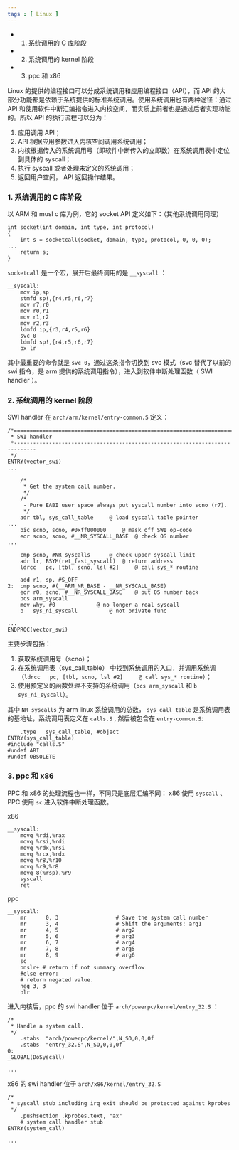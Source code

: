 ```yaml
---
tags : [ Linux ]
---
```


<!-- MarkdownTOC -->

- 1. 系统调用的 C 库阶段
- 2. 系统调用的 kernel 阶段
- 3. ppc 和 x86

<!-- /MarkdownTOC -->

Linux 的提供的编程接口可以分成系统调用和应用编程接口（API），而 API 的大部分功能都是依赖于系统提供的标准系统调用。使用系统调用也有两种途径：通过 API 和使用软件中断汇编指令进入内核空间，而实质上前者也是通过后者实现功能的。所以 API 的执行流程可以分为：

1. 应用调用 API；
2. API 根据应用参数进入内核空间调用系统调用；
3. 内核根据传入的系统调用号（即软件中断传入的立即数）在系统调用表中定位到具体的 syscall；
4. 执行 syscall 或者处理未定义的系统调用；
5. 返回用户空间， API 返回操作结果。

### 1. 系统调用的 C 库阶段

以 ARM 和 musl c 库为例，它的 socket API 定义如下：（其他系统调用同理）

```
int socket(int domain, int type, int protocol)
{
    int s = socketcall(socket, domain, type, protocol, 0, 0, 0);
...
    return s;
}
```

`socketcall` 是一个宏，展开后最终调用的是 `__syscall` ：

```
__syscall:
    mov ip,sp
    stmfd sp!,{r4,r5,r6,r7}
    mov r7,r0
    mov r0,r1
    mov r1,r2
    mov r2,r3
    ldmfd ip,{r3,r4,r5,r6}
    svc 0
    ldmfd sp!,{r4,r5,r6,r7}
    bx lr
```

其中最重要的命令就是 `svc 0`，通过这条指令切换到 svc 模式（svc 替代了以前的 swi 指令，是 arm 提供的系统调用指令），进入到软件中断处理函数（ SWI handler ）。

### 2. 系统调用的 kernel 阶段

SWI handler 在 `arch/arm/kernel/entry-common.S` 定义：

```
/*=============================================================================
 * SWI handler
 *-----------------------------------------------------------------------------
 */
ENTRY(vector_swi)
...

    /*
     * Get the system call number.
     */
    /*
     - Pure EABI user space always put syscall number into scno (r7).
     */
    adr tbl, sys_call_table     @ load syscall table pointer
...
    bic scno, scno, #0xff000000     @ mask off SWI op-code
    eor scno, scno, #__NR_SYSCALL_BASE  @ check OS number
...

    cmp scno, #NR_syscalls      @ check upper syscall limit
    adr lr, BSYM(ret_fast_syscall)  @ return address
    ldrcc   pc, [tbl, scno, lsl #2]     @ call sys_* routine

    add r1, sp, #S_OFF
2:  cmp scno, #(__ARM_NR_BASE - __NR_SYSCALL_BASE)
    eor r0, scno, #__NR_SYSCALL_BASE    @ put OS number back
    bcs arm_syscall
    mov why, #0             @ no longer a real syscall
    b   sys_ni_syscall          @ not private func

...
ENDPROC(vector_swi) 

```

主要步骤包括：

1. 获取系统调用号（scno）；
2. 在系统调用表（sys_call_table） 中找到系统调用的入口，并调用系统调（`ldrcc   pc, [tbl, scno, lsl #2]     @ call sys_* routine`）；
3. 使用预定义的函数处理不支持的系统调用（`bcs arm_syscall` 和 `b   sys_ni_syscall`）。


其中 `NR_syscalls` 为 arm linux 系统调用的总数， `sys_call_table` 是系统调用表的基地址，系统调用表定义在 `calls.S` , 然后被包含在 `entry-common.S`:

```
    .type   sys_call_table, #object
ENTRY(sys_call_table)
#include "calls.S"
#undef ABI
#undef OBSOLETE
```


### 3. ppc 和 x86 

PPC 和 x86 的处理流程也一样，不同只是底层汇编不同： x86 使用 `syscall` 、 PPC 使用 `sc` 进入软件中断处理函数。

x86

```
__syscall:
    movq %rdi,%rax
    movq %rsi,%rdi
    movq %rdx,%rsi
    movq %rcx,%rdx
    movq %r8,%r10
    movq %r9,%r8
    movq 8(%rsp),%r9
    syscall
    ret
```

ppc

```
__syscall:
    mr      0, 3                  # Save the system call number
    mr      3, 4                  # Shift the arguments: arg1
    mr      4, 5                  # arg2
    mr      5, 6                  # arg3
    mr      6, 7                  # arg4
    mr      7, 8                  # arg5
    mr      8, 9                  # arg6
    sc
    bnslr+ # return if not summary overflow
    #else error:
    # return negated value.
    neg 3, 3
    blr
```

进入内核后，ppc 的 swi handler 位于 `arch/powerpc/kernel/entry_32.S` ：

```
/*
 * Handle a system call.
 */
    .stabs  "arch/powerpc/kernel/",N_SO,0,0,0f
    .stabs  "entry_32.S",N_SO,0,0,0f
0:
_GLOBAL(DoSyscall)

...
```

x86 的 swi handler 位于 `arch/x86/kernel/entry_32.S`

```
/*
 * syscall stub including irq exit should be protected against kprobes
 */
    .pushsection .kprobes.text, "ax"
    # system call handler stub
ENTRY(system_call)

...
```
